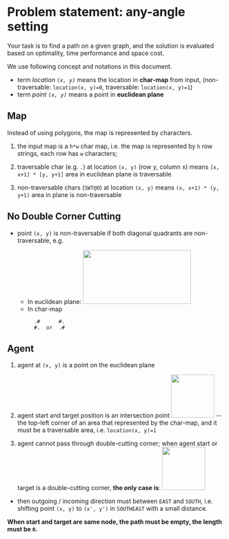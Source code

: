 # Problem statement: any-angle setting
Your task is to find a path on a given graph, and the solution is evaluated based on optimality, time performance and space cost.

We use following concept and notations in this document.

* term *location `(x, y)`* means the location in **char-map** from input, (non-traversable: `location(x, y)=0`, traversable: `location(x, y)=1`)
* term *point `(x, y)`* means a point in **euclidean plane**

## Map
Instead of using polygons, the map is represented by characters.

  1. the input map is a `h*w` char map, i.e. the map is represented by `h` row strings, each row has `w` characters;

  2. traversable char (e.g. `.`) at location `(x, y)` (row y, column x) means `[x, x+1] * [y, y+1]` area in euclidean plane is traversable

  3. non-traversable chars (`SWT@O`) at location `(x, y)` means `(x, x+1) * (y, y+1)` area in plane is non-traversable
 

## No Double Corner Cutting

* point `(x, y)` is non-traversable if both diagonal quadrants are non-traversable, e.g.

  * In euclidean plane: <img src="./figs/corner-cutting.png" width="250" height="125">
  * In char-map
    ```
      .#      #.
      #.  or  .#
    ```

## Agent

  1. agent at `(x, y)` is a point on the euclidean plane

  2. agent start and target position is an intersection point <img src="figs/intersection-example.png" height="100" width="100"> -- the top-left corner of an area that represented by the char-map, 
  and it must be a traversable area, i.e. `location(x, y)=1`

  3. agent cannot pass through double-cutting corner; when agent start or target is a double-cutting corner,
  **the only case is**: <img src="figs/corner-cutting-case.png" height="100" width="100">

  * then outgoing / incoming direction must between `EAST` and `SOUTH`, i.e. shifting point `(x, y)` to `(x', y')` in `SOUTHEAST` with a small distance.

**When start and target are same node, the path must be empty, the length must be `0`.**
